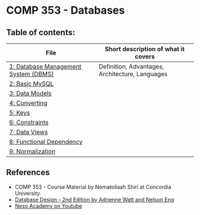 # COMP 353 - Databases


## Table of contents:
|File| Short description of what it covers
|------------------|--------------------|
|[1: Database Management System (DBMS)](DBMS.md)| Definition, Advantages, Architecture, Languages|
|[2: Basic MySQL](MySQL.md)| |
|[3: Data Models](Registers.md)| |
|[4: Converting](Converting.md)| |
|[5: Keys](Keys.md)|  |
|[6: Constraints](Constraints.md)|  |
|[7: Data Views](Views.md)|   |
|[8: Functional Dependency](FD.md)|   |
|[9: Normalization](NF.md)|   |



## References 
- COMP 353 - Course Material by Nematollaah Shiri at Concordia University.
- [Database Design - 2nd Edition by Adrienne Watt and Nelson Eng](https://opentextbc.ca/dbdesign01/front-matter/preface/)
- [Neso Academy on Youtube](https://youtu.be/6Iu45VZGQDk)
